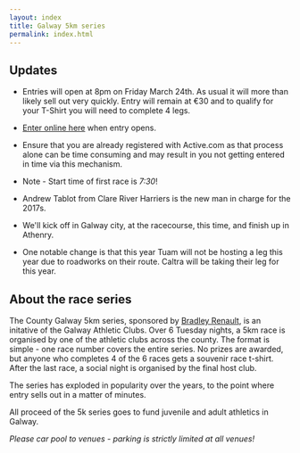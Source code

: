 ```yaml
---
layout: index
title: Galway 5km series
permalink: index.html
---
```


Updates
-------
- Entries will open at 8pm on Friday March 24th. As usual it will more than likely sell out very quickly. Entry will remain at €30 and to qualify for your T-Shirt you will need to complete 4 legs.
- [Enter online here](http://www.active.com/galway-galway/running/distance-running-races/5km-series-2017) when entry opens.
- Ensure that you are already registered with Active.com as that process alone can be time consuming and may result in you not getting entered in time via this mechanism.

- Note - Start time of first race is _7:30_!
- Andrew Tablot from Clare River Harriers is the new man in charge for the 2017s.
- We'll kick off in Galway city, at the racecourse, this time, and finish up in Athenry.
- One notable change is that this year Tuam will not be hosting a leg this year due to roadworks on their route. Caltra will be taking their leg for this year.

About the race series
---------------------

The County Galway 5km series, sponsored by [Bradley Renault](http://bradleyrenault.ie/), is an initative of the Galway Athletic Clubs. Over 6 Tuesday nights, a 5km race is organised by one of the athletic clubs across the county. The format is simple - one race number covers the entire series. No prizes are awarded, but anyone who completes 4 of the 6 races gets a souvenir race t-shirt. After the last race, a social night is organised by the final host club.

The series has exploded in popularity over the years, to the point where entry sells out in a matter of minutes.

All proceed of the 5k series goes to fund juvenile and adult athletics in Galway.

*Please car pool to venues - parking is strictly limited at all venues!*
